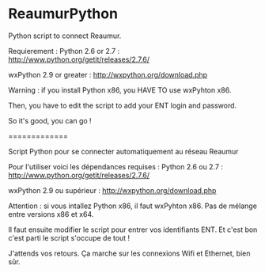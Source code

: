 ReaumurPython
=============

Python script to connect Reaumur.

Requierement :
Python 2.6 or 2.7 : http://www.python.org/getit/releases/2.7.6/

wxPython 2.9 or greater : http://wxpython.org/download.php

Warning : if you install Python x86, you HAVE TO use wxPyhton x86.

Then, you have to edit the script to add your ENT login and password.

So it's good, you can go !

=============

Script Python pour se connecter automatiquement au réseau Reaumur

Pour l'utiliser voici les dépendances requises :
Python 2.6 ou 2.7 : http://www.python.org/getit/releases/2.7.6/

wxPython 2.9 ou supérieur : http://wxpython.org/download.php

Attention : si vous intallez Python x86, il faut wxPyhton x86. Pas de mélange entre versions x86 et x64.

Il faut ensuite modifier le script pour entrer vos identifiants ENT.
Et c'est bon c'est parti le script s'occupe de tout !

J'attends vos retours. Ça marche sur les connexions Wifi et Ethernet, bien sûr.